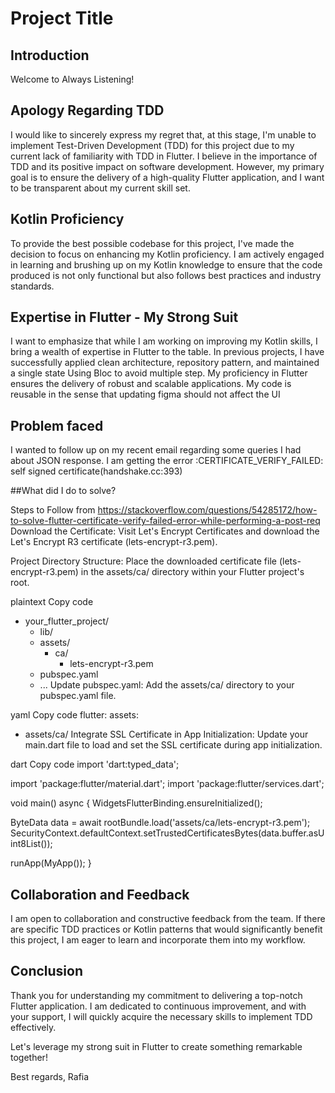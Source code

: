 # Project Title

## Introduction

Welcome to Always Listening! 

## Apology Regarding TDD

I would like to sincerely express my regret that, at this stage, I'm unable to implement Test-Driven Development (TDD) for this project due to my current lack of familiarity with TDD in Flutter. I believe in the importance of TDD and its positive impact on software development. However, my primary goal is to ensure the delivery of a high-quality Flutter application, and I want to be transparent about my current skill set.

## Kotlin Proficiency

To provide the best possible codebase for this project, I've made the decision to focus on enhancing my Kotlin proficiency. I am actively engaged in learning and brushing up on my Kotlin knowledge to ensure that the code produced is not only functional but also follows best practices and industry standards.

## Expertise in Flutter - My Strong Suit

I want to emphasize that while I am working on improving my Kotlin skills, I bring a wealth of expertise in Flutter to the table. In previous projects, I have successfully applied clean architecture, repository pattern, and maintained a single state Using Bloc to avoid multiple step. My proficiency in Flutter ensures the delivery of robust and scalable applications.
My code is reusable in the sense that updating figma should not affect the UI

## Problem faced

I wanted to follow up on my recent email regarding some queries I had about JSON response. I am getting the error :CERTIFICATE_VERIFY_FAILED: self signed certificate(handshake.cc:393)

##What did I do to solve?

Steps to Follow from https://stackoverflow.com/questions/54285172/how-to-solve-flutter-certificate-verify-failed-error-while-performing-a-post-req
Download the Certificate:
Visit Let's Encrypt Certificates and download the Let's Encrypt R3 certificate (lets-encrypt-r3.pem).

Project Directory Structure:
Place the downloaded certificate file (lets-encrypt-r3.pem) in the assets/ca/ directory within your Flutter project's root.

plaintext
Copy code
- your_flutter_project/
    - lib/
    - assets/
        - ca/
            - lets-encrypt-r3.pem
    - pubspec.yaml
    - ...
      Update pubspec.yaml:
      Add the assets/ca/ directory to your pubspec.yaml file.

yaml
Copy code
flutter:
assets:
- assets/ca/
Integrate SSL Certificate in App Initialization:
Update your main.dart file to load and set the SSL certificate during app initialization.

dart
Copy code
import 'dart:typed_data';

import 'package:flutter/material.dart';
import 'package:flutter/services.dart';

void main() async {
WidgetsFlutterBinding.ensureInitialized();

ByteData data = await rootBundle.load('assets/ca/lets-encrypt-r3.pem');
SecurityContext.defaultContext.setTrustedCertificatesBytes(data.buffer.asUint8List());

runApp(MyApp());
}

## Collaboration and Feedback

I am open to collaboration and constructive feedback from the team. If there are specific TDD practices or Kotlin patterns that would significantly benefit this project, I am eager to learn and incorporate them into my workflow.

## Conclusion

Thank you for understanding my commitment to delivering a top-notch Flutter application. I am dedicated to continuous improvement, and with your support, I will quickly acquire the necessary skills to implement TDD effectively.

Let's leverage my strong suit in Flutter to create something remarkable together!

Best regards,
Rafia
